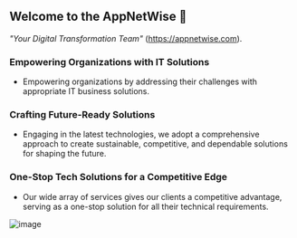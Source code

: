 ## Welcome to the AppNetWise 🙌

_"Your Digital Transformation Team"_
(https://appnetwise.com).

### Empowering Organizations with IT Solutions

- Empowering organizations by addressing their challenges with appropriate IT business solutions.

### Crafting Future-Ready Solutions

- Engaging in the latest technologies, we adopt a comprehensive approach to create sustainable, competitive, and dependable solutions for shaping the future.

### One-Stop Tech Solutions for a Competitive Edge

- Our wide array of services gives our clients a competitive advantage, serving as a one-stop solution for all their technical requirements.

![image](https://appnetwise.com/static/consulting-advisory-6b73fc60b62f7528ac9e7526b9f27aca.jpg)
